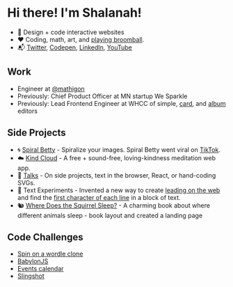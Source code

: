 <!-- ![](https://github.com/shalanah/shalanah/blob/master/shalanah.png?raw=true) -->
# Hi there! I'm Shalanah!

- 📝 Design + code interactive websites
- ❤️ Coding, math, art, and [playing broomball](https://youtu.be/jXegEec5dC8?t=1973).
- 📬 <a target="_blank" href="https://twitter.com/shalanahfaith">Twitter</a>, <a href="https://codepen.io/shalanah">Codepen</a>, <a target="_blank" href="https://linkedin.com/in/shalanah">LinkedIn</a>, <a href="https://www.youtube.com/channel/UCWwMtdxebz1uuoAWtlFfzww">YouTube</a>

## Work
- Engineer at [@mathigon](https://github.com/mathigon)
- Previously: Chief Product Officer at MN startup We Sparkle
- Previously: Lead Frontend Engineer at WHCC of simple, [card](https://www.youtube.com/watch?v=gs2CZlUXrCo), and [album](https://www.youtube.com/watch?v=YjctUy61XSo) editors
 
## Side Projects
- 🌀 <a href="https://spiralbetty.com">Spiral Betty</a> - Spiralize your images. Spiral Betty went viral on <a href="https://tiktok.com/tag/spiralbetty">TikTok</a>.
- ☁️ <a href="https://kindcloud.app">Kind Cloud</a> - A free + sound-free, loving-kindness meditation web app.
- 🎤 <a href="https://github.com/shalanah/talks">Talks</a> - On side projects, text in the browser, React, or hand-coding SVGs. 
- 🔬 Text Experiments - Invented a new way to create <a href="https://github.com/shalanah/baseline">leading on the web</a> and find the [first character of each line](https://github.com/shalanah/block-wrap-breaks) in a block of text.
- 🐿 <a href="https://wheredoesthesquirrelsleep.com">Where Does the Squirrel Sleep?</a> - A charming book about where different animals sleep - book layout and created a landing page

## Code Challenges
- [Spin on a wordle clone](https://github.com/shalanah/birdle)
- [BabylonJS](https://github.com/shalanah/babylonjs-try)
- [Events calendar](https://github.com/shalanah/mia-events)
- [Slingshot](https://github.com/shalanah/slingshot)

<!--
**shalanah/shalanah** is a ✨ _special_ ✨ repository because its `README.md` (this file) appears on your GitHub profile.

Here are some ideas to get you started:

- 🔭 I’m currently working on ...
- 🌱 I’m currently learning ...
- 👯 I’m looking to collaborate on ...
- 🤔 I’m looking for help with ...
- 💬 Ask me about ...
- 📫 How to reach me: ...
- 😄 Pronouns: ...
- ⚡ Fun fact: ...
-->
